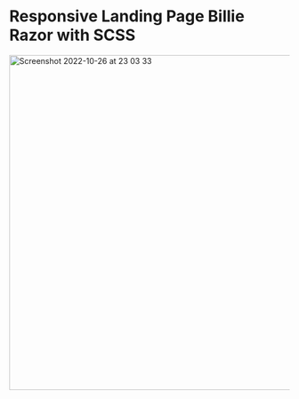 # Responsive Landing Page Billie Razor with SCSS

<img width="603" alt="Screenshot 2022-10-26 at 23 03 33" src="https://user-images.githubusercontent.com/108741883/198127394-e7aa0fe2-eda4-49c3-a4f2-dc0a962912e4.png">
